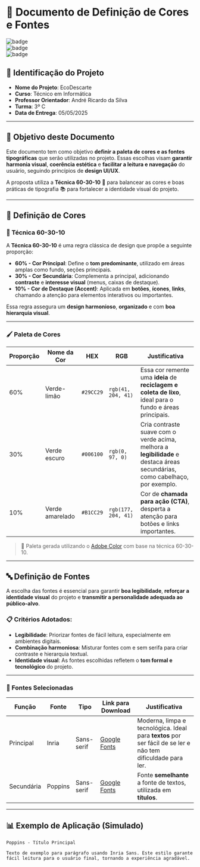 # 🎨 Documento de Definição de Cores e Fontes

![badge](https://img.shields.io/badge/Projeto-Integrador%20III-blue)  
![badge](https://img.shields.io/badge/Etapa-Prototipa%C3%A7%C3%A3o-important)  
![badge](https://img.shields.io/badge/Design-UI%2FUX-informational)

## 📝 Identificação do Projeto

- **Nome do Projeto**:  EcoDescarte
- **Curso**: Técnico em Informática  
- **Professor Orientador**: André Ricardo da Silva  
- **Turma**:  3º C
- **Data de Entrega**:  05/05/2025

---

## 🎯 Objetivo deste Documento

Este documento tem como objetivo **definir a paleta de cores e as fontes tipográficas** que serão utilizadas no projeto. Essas escolhas visam **garantir harmonia visual**, **coerência estética** e **facilitar a leitura e navegação** do usuário, seguindo princípios de **design UI/UX**.

A proposta utiliza a **Técnica 60-30-10** 🎨 para balancear as cores e boas práticas de tipografia 📚 para fortalecer a identidade visual do projeto.

---

## 🎨 Definição de Cores

### 🔎 Técnica 60-30-10

A **Técnica 60-30-10** é uma regra clássica de design que propõe a seguinte proporção:

- **60% - Cor Principal**: Define o **tom predominante**, utilizado em áreas amplas como fundo, seções principais.
- **30% - Cor Secundária**: Complementa a principal, adicionando **contraste** e **interesse visual** (menus, caixas de destaque).
- **10% - Cor de Destaque (Accent)**: Aplicada em **botões**, **ícones**, **links**, chamando a atenção para elementos interativos ou importantes.

Essa regra assegura um **design harmonioso**, **organizado** e com **boa hierarquia visual**.

---

### 🖌️ Paleta de Cores

| Proporção | Nome da Cor      | HEX       | RGB                  | Justificativa                                                |
| --------- | ---------------- | --------- | -------------------- | ------------------------------------------------------------ |
| 60%       | Verde-limão     | `#29CC29` | `rgb(41, 204, 41)`    | Essa cor remente uma **ideia** de **reciclagem e coleta de lixo**, ideal para o fundo e áreas principais. |
| 30%       | Verde escuro       | `#006100` | `rgb(0, 97, 0)` | Cria contraste suave com o verde acima, melhora a **legibilidade** e destaca áreas secundárias, como cabelhaço, por exemplo. |
| 10%       | Verde amarelado | `#B1CC29` | `rgb(177, 204, 41)`  | Cor de **chamada para ação (CTA)**, desperta a atenção para botões e links importantes. |

> 🎨 Paleta gerada utilizando o [Adobe Color](https://color.adobe.com/pt/create/color-wheel) com base na técnica 60-30-10.

---

## 🔤 Definição de Fontes

A escolha das fontes é essencial para garantir **boa legibilidade**, **reforçar a identidade visual** do projeto e **transmitir a personalidade adequada ao público-alvo**.

### 📋 Critérios Adotados:

- **Legibilidade**: Priorizar fontes de fácil leitura, especialmente em ambientes digitais.
- **Combinação harmoniosa**: Misturar fontes com e sem serifa para criar contraste e hierarquia textual.
- **Identidade visual**: As fontes escolhidas refletem o **tom formal e tecnológico** do projeto.

---

### 📝 Fontes Selecionadas

| Função     | Fonte       | Tipo         | Link para Download                                           | Justificativa                                                |
| ---------- | ----------- | ------------ | ------------------------------------------------------------ | ------------------------------------------------------------ |
| Principal  | Inria  | Sans-serif   | [Google Fonts](https://fonts.google.com/specimen/Montserrat) | Moderna, limpa e tecnológica. Ideal para **textos** por ser fácil de se ler e não tem dificuldade para ler. |
| Secundária | Poppins   | Sans-serif   | [Google Fonts](https://fonts.google.com/specimen/Open+Sans)  | Fonte **semelhante** a fonte de textos, utilizada em **títulos**. |

---

## 📊 Exemplo de Aplicação (Simulado)

```plaintext
Poppins - Título Principal

Texto de exemplo para parágrafo usando Inria Sans. Este estilo garante fácil leitura para o usuário final, tornando a experiência agradável.